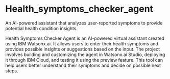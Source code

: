 # Health_symptoms_checker_agent
An AI-powered assistant that analyzes user-reported symptoms to provide potential health condition insights.

Health Symptoms Checker Agent is an AI-powered virtual assistant created using IBM Watsonx.ai. It allows users to enter their health symptoms and provides possible insights or suggestions based on the input. The project involves building and customizing the agent in Watsonx.ai Studio, deploying it through IBM Cloud, and testing it using the preview feature. This tool can help users better understand their symptoms and decide on possible next steps.
